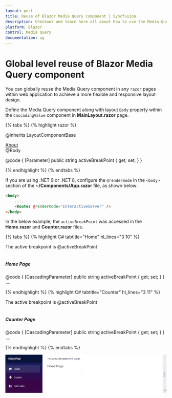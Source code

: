 ```yaml
---
layout: post
title: Reuse of Blazor Media Query component | Syncfusion
description: Checkout and learn here all about how to use the Media Query component at the global level reuse on all pages and much more.
platform: Blazor
control: Media Query
documentation: ug
---
```


# Global level reuse of Blazor Media Query component

You can globally reuse the Media Query component in any `razor` pages within web application to achieve a more flexible and responsive layout design. 

Define the Media Query component along with layout `Body` property within the `CascadingValue` component in **MainLayout.razor** page.

{% tabs %}
{% highlight razor %}

@inherits LayoutComponentBase

<div class="page">
    <div class="sidebar">
        <NavMenu />
    </div>
    <main>
        <div class="top-row px-4">
            <a href="https://docs.microsoft.com/aspnet/" target="_blank">About</a>
        </div>
        <article class="content px-4">
            <CascadingValue Value="@activeBreakPoint">
                <SfMediaQuery @bind-ActiveBreakPoint="activeBreakPoint"></SfMediaQuery>
                @Body
            </CascadingValue>
        </article>
    </main>
</div>

@code {
    [Parameter]
    public string activeBreakPoint { get; set; }
}

{% endhighlight %}
{% endtabs %}

If you are using .NET 9 or .NET 8, configure the `@rendermode` in the `<body>` section of the **~/Components/App.razor** file, as shown below:

```html
<body>
    ....
    <Routes @rendermode="InteractiveServer" />
</body>
```

In the below example, the `activeBreakPoint` was accessed in the **Home.razor** and **Counter.razor** files.

{% tabs %}
{% highlight C# tabtitle="Home" hl_lines="3 10" %}

The active breakpoint is @activeBreakPoint
<br/><br/>
<h5>Home Page</h5>

@code {
    [CascadingParameter]
    public string activeBreakPoint { get; set; }
}
....

{% endhighlight %}
{% highlight C# tabtitle="Counter" hl_lines="3 11" %}

The active breakpoint is @activeBreakPoint
<br /><br />
<h5>Counter Page</h5>

@code {
    [CascadingParameter]
    public string activeBreakPoint { get; set; }
}
....

{% endhighlight %}
{% endtabs %}

![Reusable Blazor Media Query Component](images/blazor-media-query-reusable.gif)